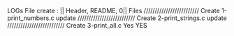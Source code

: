 LOGs File
create : || Header, README, 0|| Files
///////////////////////// Create  1-print_numbers.c
update
////////////////////////// Create 2-print_strings.c
update
////////////////////////// Create 3-print_all.c
Yes
YES
